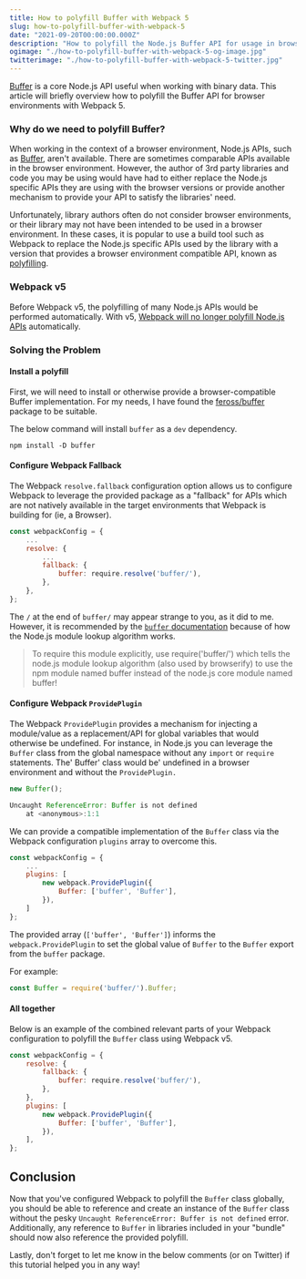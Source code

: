 ```yaml
---
title: How to polyfill Buffer with Webpack 5
slug: how-to-polyfill-buffer-with-webpack-5
date: "2021-09-20T00:00:00.000Z"
description: "How to polyfill the Node.js Buffer API for usage in browser environments with Webpack 5."
ogimage: "./how-to-polyfill-buffer-with-webpack-5-og-image.jpg"
twitterimage: "./how-to-polyfill-buffer-with-webpack-5-twitter.jpg"
---
```


[Buffer](https://nodejs.org/api/buffer.html) is a core Node.js API useful when working with binary data. This article will briefly overview how to polyfill the Buffer API for browser environments with Webpack 5.

### Why do we need to polyfill Buffer?

When working in the context of a browser environment, Node.js APIs, such as [Buffer](https://nodejs.org/api/buffer.html), aren't available. There are sometimes comparable APIs available in the browser environment. However, the author of 3rd party libraries and code you may be using would have had to either replace the Node.js specific APIs they are using with the browser versions or provide another mechanism to provide your API to satisfy the libraries' need.

Unfortunately, library authors often do not consider browser environments, or their library may not have been intended to be used in a browser environment. In these cases, it is popular to use a build tool such as Webpack to replace the Node.js specific APIs used by the library with a version that provides a browser environment compatible API, known as [polyfilling](https://developer.mozilla.org/en-US/docs/Glossary/Polyfill).

### Webpack v5

Before Webpack v5, the polyfilling of many Node.js APIs would be performed automatically. With v5, [Webpack will no longer polyfill Node.js APIs](https://webpack.js.org/blog/2020-10-10-webpack-5-release/#automatic-nodejs-polyfills-removed) automatically.

### Solving the Problem

#### Install a polyfill

First, we will need to install or otherwise provide a browser-compatible Buffer implementation. For my needs, I have found the [feross/buffer](https://www.npmjs.com/package/buffer) package to be suitable.

The below command will install `buffer` as a `dev` dependency.

```
npm install -D buffer
```

#### Configure Webpack Fallback

The Webpack `resolve.fallback` configuration option allows us to configure Webpack to leverage the provided package as a "fallback" for APIs which are not natively available in the target environments that Webpack is building for (ie, a Browser).

```js
const webpackConfig = {
    ...
    resolve: {
        ...
        fallback: {
            buffer: require.resolve('buffer/'),
        },
    },
};
```

The `/` at the end of `buffer/` may appear strange to you, as it did to me. However, it is recommended by the [`buffer` documentation](https://www.npmjs.com/package/buffer#usage) because of how the Node.js module lookup algorithm works.

> To require this module explicitly, use require('buffer/') which tells the node.js module lookup algorithm (also used by browserify) to use the npm module named buffer instead of the node.js core module named buffer!

#### Configure Webpack `ProvidePlugin`

The Webpack `ProvidePlugin` provides a mechanism for injecting a module/value as a replacement/API for global variables that would otherwise be undefined. For instance, in Node.js you can leverage the `Buffer` class from the global namespace without any `import` or `require` statements. The' Buffer' class would be' undefined in a browser environment and without the `ProvidePlugin.`

```js
new Buffer();

Uncaught ReferenceError: Buffer is not defined
    at <anonymous>:1:1
```

We can provide a compatible implementation of the `Buffer` class via the Webpack configuration `plugins` array to overcome this.

```js
const webpackConfig = {
    ...
    plugins: [
        new webpack.ProvidePlugin({
            Buffer: ['buffer', 'Buffer'],
        }),
    ]
};
```

The provided array (`['buffer', 'Buffer']`) informs the `webpack.ProvidePlugin` to set the global value of `Buffer` to the `Buffer` export from the `buffer` package.

For example:

```js
const Buffer = require('buffer/').Buffer;
```

#### All together

Below is an example of the combined relevant parts of your Webpack configuration to polyfill the `Buffer` class using Webpack v5.

```js
const webpackConfig = {
    resolve: {
        fallback: {
            buffer: require.resolve('buffer/'),
        },
    },
    plugins: [
        new webpack.ProvidePlugin({
            Buffer: ['buffer', 'Buffer'],
        }),
    ],
};
```

## Conclusion

Now that you've configured Webpack to polyfill the `Buffer` class globally, you should be able to reference and create an instance of the `Buffer` class without the pesky `Uncaught ReferenceError: Buffer is not defined` error. Additionally, any reference to `Buffer` in libraries included in your "bundle" should now also reference the provided polyfill.

Lastly, don't forget to let me know in the below comments (or on Twitter) if this tutorial helped you in any way!